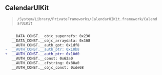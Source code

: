 ## CalendarUIKit

> `/System/Library/PrivateFrameworks/CalendarUIKit.framework/CalendarUIKit`

```diff

   __DATA_CONST.__objc_superrefs: 0x230
   __DATA_CONST.__objc_arraydata: 0x168
   __AUTH_CONST.__auth_got: 0x1df8
-  __AUTH_CONST.__auth_ptr: 0x10b8
+  __AUTH_CONST.__auth_ptr: 0x10d0
   __AUTH_CONST.__const: 0x62a0
   __AUTH_CONST.__cfstring: 0x80a0
   __AUTH_CONST.__objc_const: 0xde68

```
